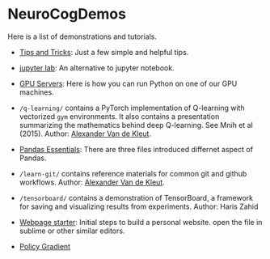 # NeuroCogDemos

Here is a list of demonstrations and tutorials.

- [Tips and Tricks](tips.md): Just a few simple and helpful tips.
- [jupyter lab](jupyter_lab.md): An alternative to jupyter notebook.
- [GPU Servers](gpu_servers.md): Here is how you can run Python on one of our GPU machines.
- `/q-learning/` contains a PyTorch implementation of Q-learning with vectorized `gym` environments. It also contains a presentation summarizing the mathematics behind deep Q-learning. See Mnih et al (2015). Author: [Alexander Van de Kleut](https://avandekleut.github.io/).
- [Pandas Essentials](/PandasEssentials): There are three files introduced differnet aspect of Pandas.
- `/learn-git/` contains reference materials for common git and github workflows. Author: [Alexander Van de Kleut](https://avandekleut.github.io/).

- `/tensorboard/` contains a demonstration of TensorBoard, a framework for saving and visualizing results from experiments. Author: Haris Zahid

- [Webpage starter](webpage_starter.md): Initial steps to build a personal website. open the file in sublime or other similar editors.

- [Policy Gradient](https://avandekleut.github.io/ppo)
